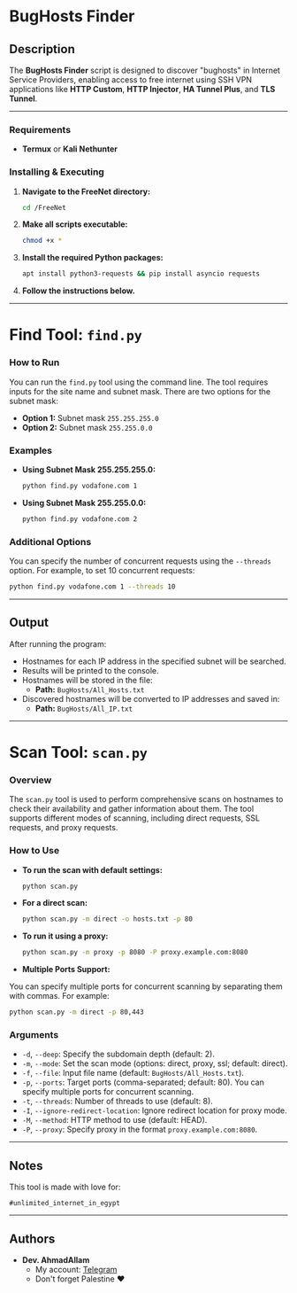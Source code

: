 # BugHosts Finder

## Description

The **BugHosts Finder** script is designed to discover "bughosts" in Internet Service Providers, enabling access to free internet using SSH VPN applications like **HTTP Custom**, **HTTP Injector**, **HA Tunnel Plus**, and **TLS Tunnel**.

---

### Requirements

- **Termux** or **Kali Nethunter**

### Installing & Executing

1. **Navigate to the FreeNet directory:**
   ```bash
   cd /FreeNet
   ```

2. **Make all scripts executable:**
   ```bash
   chmod +x *
   ```

3. **Install the required Python packages:**
   ```bash
   apt install python3-requests && pip install asyncio requests
   ```

4. **Follow the instructions below.**

---

# **Find Tool: `find.py`**

### How to Run

You can run the `find.py` tool using the command line. The tool requires inputs for the site name and subnet mask. There are two options for the subnet mask:

- **Option 1:** Subnet mask `255.255.255.0`
- **Option 2:** Subnet mask `255.255.0.0`

### Examples

- **Using Subnet Mask 255.255.255.0:**
   ```bash
   python find.py vodafone.com 1
   ```

- **Using Subnet Mask 255.255.0.0:**
   ```bash
   python find.py vodafone.com 2
   ```

### Additional Options

You can specify the number of concurrent requests using the `--threads` option. For example, to set 10 concurrent requests:
```bash
python find.py vodafone.com 1 --threads 10
```

---

## Output

After running the program:

- Hostnames for each IP address in the specified subnet will be searched.
- Results will be printed to the console.
- Hostnames will be stored in the file:
  - **Path:** `BugHosts/All_Hosts.txt`
- Discovered hostnames will be converted to IP addresses and saved in:
  - **Path:** `BugHosts/All_IP.txt`

---

# **Scan Tool: `scan.py`**

### Overview

The `scan.py` tool is used to perform comprehensive scans on hostnames to check their availability and gather information about them. The tool supports different modes of scanning, including direct requests, SSL requests, and proxy requests.

### How to Use

- **To run the scan with default settings:**
   ```bash
   python scan.py
   ```

- **For a direct scan:**
   ```bash
   python scan.py -m direct -o hosts.txt -p 80
   ```

- **To run it using a proxy:**
   ```bash
   python scan.py -m proxy -p 8080 -P proxy.example.com:8080
   ```

- **Multiple Ports Support:**

You can specify multiple ports for concurrent scanning by separating them with commas. For example:
```bash
python scan.py -m direct -p 80,443
```

### Arguments

- `-d`, `--deep`: Specify the subdomain depth (default: 2).
- `-m`, `--mode`: Set the scan mode (options: direct, proxy, ssl; default: direct).
- `-f`, `--file`: Input file name (default: `BugHosts/All_Hosts.txt`).
- `-p`, `--ports`: Target ports (comma-separated; default: 80). You can specify multiple ports for concurrent scanning.
- `-t`, `--threads`: Number of threads to use (default: 8).
- `-I`, `--ignore-redirect-location`: Ignore redirect location for proxy mode.
- `-M`, `--method`: HTTP method to use (default: HEAD).
- `-P`, `--proxy`: Specify proxy in the format `proxy.example.com:8080`.

---

## Notes

This tool is made with love for:

```
#unlimited_internet_in_egypt
```

---

## Authors

* **Dev. AhmadAllam**
  * My account: [Telegram](https://t.me/echo_Allam)
  * Don't forget Palestine ❤️